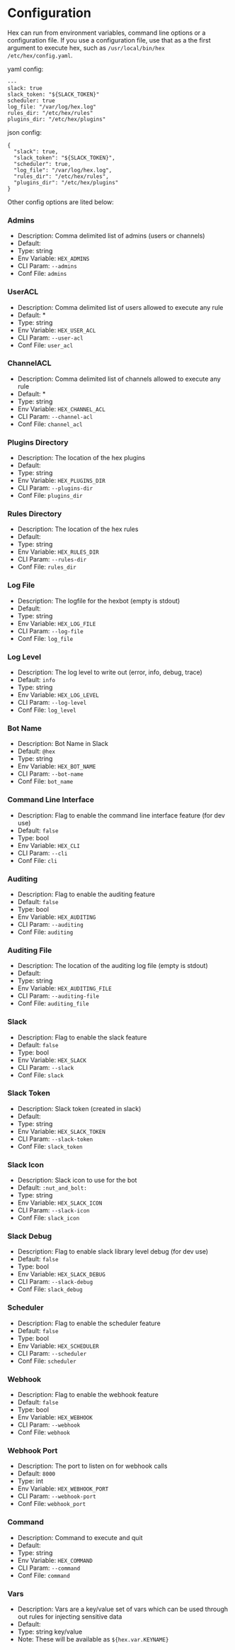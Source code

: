 # Configuration

Hex can run from environment variables, command line options or a configuration file. If you use a configuration file, use that as a the first argument to execute hex, such as `/usr/local/bin/hex /etc/hex/config.yaml`.

yaml config:
```
---
slack: true
slack_token: "${SLACK_TOKEN}"
scheduler: true
log_file: "/var/log/hex.log"
rules_dir: "/etc/hex/rules"
plugins_dir: "/etc/hex/plugins"
```

json config:
```
{
  "slack": true,
  "slack_token": "${SLACK_TOKEN}",
  "scheduler": true,
  "log_file": "/var/log/hex.log",
  "rules_dir": "/etc/hex/rules",
  "plugins_dir": "/etc/hex/plugins"
}
```


Other config options are lited below:

### Admins
- Description: Comma delimited list of admins (users or channels)
- Default:
- Type: string
- Env Variable: `HEX_ADMINS`
- CLI Param:  `--admins`
- Conf File: `admins`

### UserACL
- Description: Comma delimited list of users allowed to execute any rule
- Default: *
- Type: string
- Env Variable: `HEX_USER_ACL`
- CLI Param: `--user-acl`
- Conf File: `user_acl`

### ChannelACL
- Description: Comma delimited list of channels allowed to execute any rule
- Default: *
- Type: string
- Env Variable: `HEX_CHANNEL_ACL`
- CLI Param: `--channel-acl`
- Conf File: `channel_acl`

### Plugins Directory
- Description: The location of the hex plugins
- Default:
- Type: string
- Env Variable: `HEX_PLUGINS_DIR`
- CLI Param:  `--plugins-dir`
- Conf File: `plugins_dir`

### Rules Directory
- Description: The location of the hex rules
- Default:
- Type: string
- Env Variable: `HEX_RULES_DIR`
- CLI Param:  `--rules-dir`
- Conf File: `rules_dir`

### Log File
- Description: The logfile for the hexbot (empty is stdout)
- Default: 
- Type: string
- Env Variable: `HEX_LOG_FILE`
- CLI Param:  `--log-file`
- Conf File: `log_file`

### Log Level
- Description: The log level to write out (error, info, debug, trace)
- Default: `info`
- Type: string
- Env Variable: `HEX_LOG_LEVEL`
- CLI Param:  `--log-level`
- Conf File: `log_level`

### Bot Name
- Description: Bot Name in Slack
- Default: `@hex`
- Type: string
- Env Variable: `HEX_BOT_NAME`
- CLI Param:  `--bot-name`
- Conf File: `bot_name`

### Command Line Interface
- Description: Flag to enable the command line interface feature (for dev use)
- Default: `false`
- Type: bool
- Env Variable: `HEX_CLI`
- CLI Param:  `--cli`
- Conf File: `cli`

### Auditing
- Description: Flag to enable the auditing feature
- Default: `false`
- Type: bool
- Env Variable: `HEX_AUDITING`
- CLI Param:  `--auditing`
- Conf File: `auditing`

### Auditing File
- Description: The location of the auditing log file (empty is stdout)
- Default:
- Type: string
- Env Variable: `HEX_AUDITING_FILE`
- CLI Param:  `--auditing-file`
- Conf File: `auditing_file`

### Slack
- Description: Flag to enable the slack feature
- Default: `false`
- Type: bool
- Env Variable: `HEX_SLACK`
- CLI Param:  `--slack`
- Conf File: `slack`

### Slack Token
- Description: Slack token (created in slack)
- Default: 
- Type: string
- Env Variable: `HEX_SLACK_TOKEN`
- CLI Param:  `--slack-token`
- Conf File: `slack_token`

### Slack Icon
- Description: Slack icon to use for the bot
- Default: `:nut_and_bolt:`
- Type: string
- Env Variable: `HEX_SLACK_ICON`
- CLI Param:  `--slack-icon`
- Conf File: `slack_icon`

### Slack Debug
- Description: Flag to enable slack library level debug (for dev use)
- Default: `false`
- Type: bool
- Env Variable: `HEX_SLACK_DEBUG`
- CLI Param:  `--slack-debug`
- Conf File: `slack_debug`

### Scheduler
- Description: Flag to enable the scheduler feature
- Default: `false`
- Type: bool
- Env Variable: `HEX_SCHEDULER`
- CLI Param:  `--scheduler`
- Conf File: `scheduler`

### Webhook
- Description: Flag to enable the webhook feature
- Default: `false`
- Type: bool
- Env Variable: `HEX_WEBHOOK`
- CLI Param:  `--webhook`
- Conf File: `webhook`

### Webhook Port
- Description: The port to listen on for webhook calls
- Default: `8000`
- Type: int
- Env Variable: `HEX_WEBHOOK_PORT`
- CLI Param:  `--webhook-port`
- Conf File: `webhook_port`

### Command
- Description: Command to execute and quit
- Default:
- Type: string
- Env Variable: `HEX_COMMAND`
- CLI Param:  `--command`
- Conf File: `command`

### Vars
- Description: Vars are a key/value set of vars which can be used through out rules for injecting sensitive data
- Default:
- Type: string key/value
- Note: These will be available as `${hex.var.KEYNAME}`

